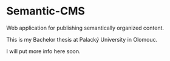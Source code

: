 # Semantic-CMS
Web application for publishing semantically organized content. 

This is my Bachelor thesis at Palacký University in Olomouc.

I will put more info here soon.

